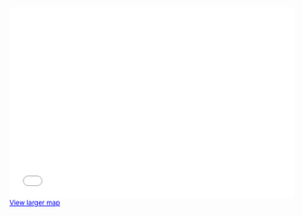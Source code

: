 <style>.embed-container {position: relative; padding-bottom: 67%; height: 0; max-width: 100%;} .embed-container iframe, .embed-container object, .embed-container iframe{position: absolute; top: 0; left: 0; width: 100%; height: 100%;} small{position: absolute; z-index: 40; bottom: 0; margin-bottom: -15px;}</style><div class="embed-container"><small><a href="//www.arcgis.com/apps/Embed/index.html?webmap=caf0f084253b412eba601d4a1f66ee4a&extent=-126.7006,16.1281,-68.6928,55.1274&home=true&zoom=true&scale=true&search=true&searchextent=true&details=true&legendlayers=true&active_panel=details&disable_scroll=true&theme=dark" style="color:#0000FF;text-align:left" target="_blank">View larger map</a></small><br><iframe width="1200" height="800" frameborder="0" scrolling="no" marginheight="0" marginwidth="0" title="COVID19_DeathRate_vs_UninsuredRateInAdults" src="//www.arcgis.com/apps/Embed/index.html?webmap=caf0f084253b412eba601d4a1f66ee4a&extent=-126.7006,16.1281,-68.6928,55.1274&home=true&zoom=true&previewImage=false&scale=true&search=true&searchextent=true&details=true&legendlayers=true&active_panel=details&disable_scroll=true&theme=dark"></iframe></div>
